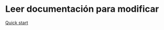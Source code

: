 # Leer documentación para modificar

[Quick start](https://react-slick.neostack.com/docs/get-started)
